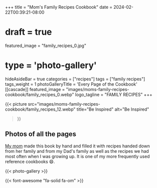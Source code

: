 +++
title = "Mom's Family Recipes Cookbook"
date = 2024-02-22T00:39:21-08:00
# draft = true
featured_image = "family_recipes_0.jpg"
# type = 'photo-gallery'
hideAsideBar = true
categories = ["recipes"]
tags = ["family recipes"]
tags_weight = 1
photoGalleryTitle = 'Every Page of the Cookbook'
[[cascade]]
  featured_image = "images/moms-family-recipes-cookbook/family_recipes_0.webp"
  logo_tagline = "FAMILY RECIPES"
+++

{{< picture 
  src="images/moms-family-recipes-cookbook/family_recipes_12.webp"
  title="Be Inspired"
  alt="Be Inspired"
>}}

## Photos of all the pages

<!--more-->

[My mom](https://www.louisestrawbridge.com/) made this book by hand and filled it with recipes handed down from her family and from my Dad's family as well as the recipes we had most often when I was growing up. It is one of my more frequently used reference cookbooks :smile:.

{{< photo-gallery >}}

{{< font-awesome "fa-solid fa-om" >}}